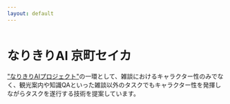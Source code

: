 ```yaml
---
layout: default
---
```





<!-- Columns start at 50% wide on mobile and bump up to 33.3% wide on desktop -->
<div class="row">
  <!-- アイキャッチ記事 -->
  <div class="col-sm-4 p-3" style="float:left;">
      <div class="iframely-embed"><div class="iframely-responsive" style="padding-bottom: 52.3333%; padding-top: 120px;"><a href="https://www.asahi.com/articles/ASN767DSSN73PLZB001.html" data-iframely-url="//iframely.net/Amrkkes"></a></div></div><script async src="//iframely.net/embed.js"></script>
    </div>
  </div>
  <!--概要-->
  <div class="col-sm-8 p-3" style="float:left;">
    <div class="container">
      <h1 class="display-4">なりきりAI 京町セイカ</h1>
      <p class="lead"><a href="https://narikiri-qa.jp/">"なりきりAIプロジェクト"</a>の一環として、雑談におけるキャラクター性のみでなく、観光案内や知識QAといった雑談以外のタスクでもキャラクター性を発揮しながらタスクを遂行する技術を提案しています。</p>
    </div>
  </div>
</div>